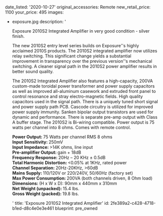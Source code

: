 date_listed: '2020-10-27'
original_accessories: Remote
new_retail_price: 1100
your_price: 495
images:
  - exposure.jpg
description: '<p>Exposure 2010S2 Integrated Amplifier in very good condition - silver finish.&nbsp;</p><p>The new 2010S2 entry level series builds on Exposure''s highly acclaimed 2010S products. The 2010S2 integrated amplifier now utilizes relay switching. This significant change yields a substantial improvement in transparency over the previous version''s mechanical switching. A cleaner signal path in the 2010S2 power amplifier results in better sound quality.</p><p>The 2010S2 Integrated Amplifier also features a high-capacity, 200VA custom-made toroidal power transformer and power supply capacitors as well as improved all-aluminum casework and extruded front panel to control resonance and stray electro-magnetic fields. High quality capacitors used in the signal path. There is a uniquely tuned short signal and power supply path PCB. Cascode circuitry is utilized for improved power supply immunity. Sanken bipolar output transistors are used for dynamic and performance. There is separate pre-amp output with Class A buffer stage. The 2010S2 is Bi-wiring compatible. Power output is 75 watts per channel into 8 ohms. Comes with remote control.</p><p><strong>Power Output:&nbsp;</strong>75 Watts per channel RMS 8 ohms<strong><br>Input Sensitivity:&nbsp;</strong>250mV<strong><br>Input Impedance:&nbsp;</strong>&gt;14K ohms, line input<strong><br>Pre-amplifier Output:&nbsp;</strong>gain + 18dB<strong><br>Frequency Response:&nbsp;</strong>20Hz – 20 KHz ± 0.5dB<br><strong>Total Harmonic Distortion:&nbsp;</strong>&lt;0.05% at 1KHz, rated power<br><strong>Channel Separation:&nbsp;</strong>20Hz-20KHz, &gt;60dB<br><strong>Mains Supply:&nbsp;</strong>110/120V or 220/240V, 50/60Hz (factory set)<br><strong>Max Power Consumption:&nbsp;</strong>200VA (both channels driven, 8 Ohm load)<br><strong>Dimensions:&nbsp;</strong>(H x W x D): 90mm x 440mm x 310mm<br><strong>Net Weight (unpacked):&nbsp;</strong>15.4 lbs.<br><strong>Gross Weight (packed):&nbsp;</strong>19.8 lbs.&nbsp;&nbsp;</p>'
title: 'Exposure 2010S2 Integrated Amplifier'
id: 2fe389a2-c428-4718-b1ed-d8c4e0e3e461
blueprint: pre_owned
